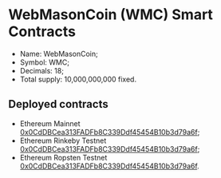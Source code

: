# WebMasonCoin (WMC) Smart Contracts
  - Name: WebMasonCoin;
  - Symbol: WMC;
  - Decimals: 18;
  - Total supply: 10,000,000,000 fixed.

## Deployed contracts
  - Ethereum Mainnet [0x0CdDBCea313FADFb8C339Ddf45454B10b3d79a6f](https://etherscan.io/token/0x0CdDBCea313FADFb8C339Ddf45454B10b3d79a6f);
  - Ethereum Rinkeby Testnet [0x0CdDBCea313FADFb8C339Ddf45454B10b3d79a6f](https://rinkeby.etherscan.io/token/0x0CdDBCea313FADFb8C339Ddf45454B10b3d79a6f);
  - Ethereum Ropsten Testnet [0x0CdDBCea313FADFb8C339Ddf45454B10b3d79a6f](https://ropsten.etherscan.io/token/0x0CdDBCea313FADFb8C339Ddf45454B10b3d79a6f).
